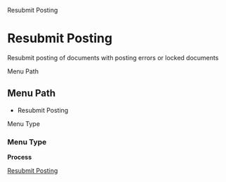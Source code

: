 
Resubmit Posting
# Resubmit Posting


Resubmit posting of documents with posting errors or locked documents

Menu Path
## Menu Path



- Resubmit Posting

Menu Type
### Menu Type

**Process**


[Resubmit Posting](../../functional-guide/process/process-fact_acct_reset.md)
